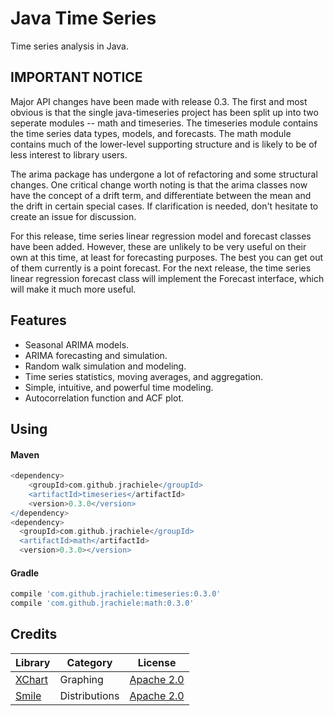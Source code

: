 Java Time Series
===============
Time series analysis in Java.

## IMPORTANT NOTICE

Major API changes have been made with release 0.3. The first and most obvious
is that the single java-timeseries project has been split up into two
seperate modules -- math and timeseries. The timeseries module contains
the time series data types, models, and forecasts. The math module
contains much of the lower-level supporting structure and is likely to
be of less interest to library users.

The arima package has undergone a lot of refactoring and some structural
changes. One critical change worth noting is that the arima classes now
have the concept of a drift term, and differentiate between the mean
and the drift in certain special cases. If clarification is needed, don't
hesitate to create an issue for discussion.

For this release, time series linear regression model and forecast classes
have been added. However, these are unlikely to be very useful on their
own at this time, at least for forecasting purposes. The best you can
get out of them currently is a point forecast. For the next release,
the time series linear regression forecast class will implement the Forecast
interface, which will make it much more useful. 
 
Features
-------
* Seasonal ARIMA models.
* ARIMA forecasting and simulation.
* Random walk simulation and modeling.
* Time series statistics, moving averages, and aggregation.
* Simple, intuitive, and powerful time modeling.
* Autocorrelation function and ACF plot.

Using
------
#### Maven

```groovy
<dependency>
    <groupId>com.github.jrachiele</groupId>
    <artifactId>timeseries</artifactId>
    <version>0.3.0</version>
</dependency>
<dependency>
  <groupId>com.github.jrachiele</groupId>
  <artifactId>math</artifactId>
  <version>0.3.0></version>
```

#### Gradle
```groovy
compile 'com.github.jrachiele:timeseries:0.3.0'
compile 'com.github.jrachiele:math:0.3.0'
```

Credits
------
| Library | Category | License |
| ------- | -------- | ------- |
| [XChart](https://github.com/timmolter/XChart) | Graphing | [Apache 2.0](http://www.apache.org/licenses/LICENSE-2.0) |
| [Smile](https://github.com/haifengl/smile) | Distributions | [Apache 2.0](http://www.apache.org/licenses/LICENSE-2.0) |
